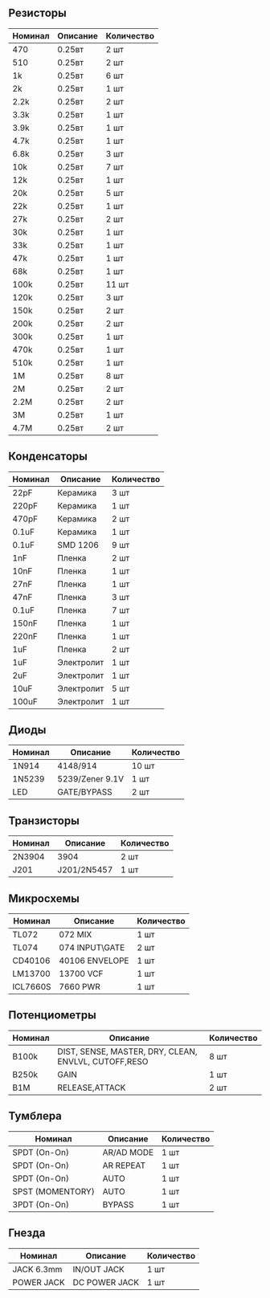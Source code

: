 ## Резисторы

| Номинал | Описание | Количество |
| ------ | ----------- | ----------- |
| 470 | 0.25вт | 2 шт |
| 510 | 0.25вт | 2 шт |
| 1k | 0.25вт | 6 шт |
| 2k | 0.25вт | 1 шт |
| 2.2k | 0.25вт | 2 шт |
| 3.3k | 0.25вт | 1 шт |
| 3.9k | 0.25вт | 1 шт |
| 4.7k | 0.25вт | 1 шт |
| 6.8k | 0.25вт | 3 шт |
| 10k | 0.25вт | 7 шт |
| 12k | 0.25вт | 1 шт |
| 20k | 0.25вт | 5 шт |
| 22k | 0.25вт | 1 шт |
| 27k | 0.25вт | 2 шт |
| 30k | 0.25вт | 1 шт |
| 33k | 0.25вт | 1 шт |
| 47k | 0.25вт | 1 шт |
| 68k | 0.25вт | 1 шт |
| 100k | 0.25вт | 11 шт |
| 120k | 0.25вт | 3 шт |
| 150k | 0.25вт | 2 шт |
| 200k | 0.25вт | 2 шт |
| 300k | 0.25вт | 1 шт |
| 470k | 0.25вт | 1 шт |
| 510k | 0.25вт | 1 шт |
| 1M | 0.25вт | 8 шт |
| 2M | 0.25вт | 2 шт |
| 2.2M | 0.25вт | 2 шт |
| 3M | 0.25вт | 1 шт |
| 4.7M | 0.25вт | 2 шт |

## Конденсаторы

| Номинал | Описание | Количество |
| ------ | ----------- | ----------- |
| 22pF | Керамика | 3 шт |
| 220pF | Керамика | 1 шт |
| 470pF | Керамика | 2 шт |
| 0.1uF | Керамика | 1 шт |
| 0.1uF | SMD 1206 | 9 шт |
| 1nF | Пленка | 2 шт |
| 10nF | Пленка | 1 шт |
| 27nF | Пленка | 1 шт |
| 47nF | Пленка | 3 шт |
| 0.1uF | Пленка | 7 шт |
| 150nF | Пленка | 1 шт |
| 220nF | Пленка | 1 шт |
| 1uF | Пленка | 2 шт |
| 1uF | Электролит | 1 шт |
| 2uF | Электролит | 1 шт |
| 10uF | Электролит | 5 шт |
| 100uF | Электролит | 1 шт |

## Диоды

| Номинал | Описание | Количество |
| ------ | ----------- | ----------- |
| 1N914 | 4148/914 | 10 шт |
| 1N5239 | 5239/Zener 9.1V | 1 шт |
| LED | GATE/BYPASS | 2 шт |

## Транзисторы

| Номинал | Описание | Количество |
| ------ | ----------- | ----------- |
| 2N3904 | 3904 | 2 шт |
| J201 | J201/2N5457 | 1 шт |


## Микросхемы

| Номинал | Описание | Количество |
| ------ | ----------- | ----------- |
| TL072 | 072 MIX | 1 шт |
| TL074 | 074 INPUT\GATE | 2 шт |
| CD40106 | 40106 ENVELOPE | 1 шт |
| LM13700 | 13700 VCF | 1 шт |
| ICL7660S | 7660 PWR | 1 шт |

## Потенциометры

| Номинал | Описание | Количество |
| ------ | ----------- | ----------- |
| B100k | DIST, SENSE, MASTER, DRY, CLEAN, ENVLVL, CUTOFF,RESO | 8 шт |
| B250k | GAIN | 1 шт |
| B1M | RELEASE,ATTACK | 2 шт |

## Тумблера

| Номинал | Описание | Количество |
| ------ | ----------- | ----------- |
| SPDT (On-On) | AR/AD MODE | 1 шт |
| SPDT (On-On) | AR REPEAT | 1 шт |
| SPDT (On-On) | AUTO | 1 шт |
| SPST (MOMENTORY) | AUTO | 1 шт |
| 3PDT (On-On) | BYPASS | 1 шт |

## Гнезда

| Номинал | Описание | Количество |
| ------ | ----------- | ----------- |
| JACK 6.3mm | IN/OUT JACK | 1 шт |
| POWER JACK | DC POWER JACK | 1 шт |